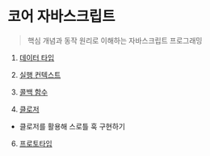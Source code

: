 # 코어 자바스크립트

> 핵심 개념과 동작 원리로 이해하는 자바스크립트 프로그래밍

1. [데이터 타입](https://github.com/eunjin11/book-study/blob/main/%EC%BD%94%EC%96%B4%20%EC%9E%90%EB%B0%94%EC%8A%A4%ED%81%AC%EB%A6%BD%ED%8A%B8/01%20%EB%8D%B0%EC%9D%B4%ED%84%B0%20%ED%83%80%EC%9E%85.md)

2. [실행 컨텍스트](https://github.com/eunjin11/book-study/blob/main/%EC%BD%94%EC%96%B4%20%EC%9E%90%EB%B0%94%EC%8A%A4%ED%81%AC%EB%A6%BD%ED%8A%B8/02%20%EC%8B%A4%ED%96%89%20%EC%BB%A8%ED%85%8D%EC%8A%A4%ED%8A%B8.md)

4. [콜백 함수](https://github.com/eunjin11/book-study/blob/main/%EC%BD%94%EC%96%B4%20%EC%9E%90%EB%B0%94%EC%8A%A4%ED%81%AC%EB%A6%BD%ED%8A%B8/04%20%EC%BD%9C%EB%B0%B1%20%ED%95%A8%EC%88%98.md)

5. [클로저](https://github.com/eunjin11/book-study/blob/main/%EC%BD%94%EC%96%B4%20%EC%9E%90%EB%B0%94%EC%8A%A4%ED%81%AC%EB%A6%BD%ED%8A%B8/05%20%ED%81%B4%EB%A1%9C%EC%A0%80.md)

- 클로저를 활용해 스로틀 훅 구현하기

6. [프로토타입](https://github.com/eunjin11/book-study/blob/main/%EC%BD%94%EC%96%B4%20%EC%9E%90%EB%B0%94%EC%8A%A4%ED%81%AC%EB%A6%BD%ED%8A%B8/06%20%ED%94%84%EB%A1%9C%ED%86%A0%ED%83%80%EC%9E%85.md)